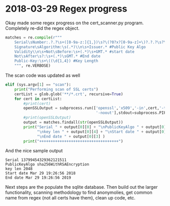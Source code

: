 # 2018-03-29 Regex progress

Okay made some regex progress on the cert_scanner.py program.   Completely re-did the regex object.

```python
matches = re.compile(r"""
    Serial\sNumber:.?.?\s+([0-9a-z:]{1,})\s?\(?0?x?[0-9a-z]+\)?.?.?\s?\s+ # Serial Num
    Signature\sAlgorithm:\s(.*)\\n\s+Issuer.* #Public Key Algo
    Validity\\n\s+Not\sBefore:\s+(.*)\s+GMT.* #start date
    Not\sAfter\s?:\s+(.*)\sGMT.* #End date
    Public-Key:\s+\((\d{1,4}) #Key Length
    """, re.VERBOSE)
```
The scan code was updated as well

```python
elif (sys.argv[1] == "scan"):
    print("Performing scan of SSL certs")
    certList = glob.glob('**/*.crt', recursive=True)
    for cert in certList:
        #print(cert)
        openSSLOutput = subprocess.run(['openssl','x509','-in',cert,'-text',
                                        '-noout'],stdout=subprocess.PIPE)
        #print(openSSLOutput)
        output = matches.findall(str(openSSLOutput))
        print("Serial " + output[0][0] + "\nPublicKeyAlgo " + output[0][1] + 
              "\nkey len " + output[0][4] + "\nStart date " + output[0][2] +
              "\nEnd date " + output[0][3] )
        print("+++++++++++++++++++++++++++++++++++")
 ```
 
 And the nice sample output
 
```
Serial 13799454329362121511
PublicKeyAlgo sha256WithRSAEncryption
key len 2048
Start date Mar 29 19:26:56 2018
End date Mar 29 19:26:56 2019
 ```

Next steps are the populate the sqlite database.    Then build out the larger functionality, scanning methodology 
to find anonymolies, get common name from regex (not all certs have them), clean up code, etc.
